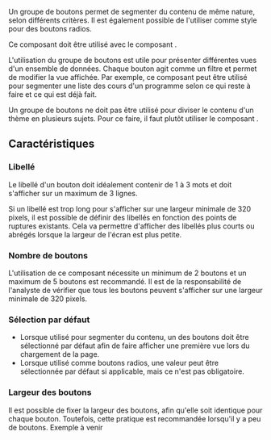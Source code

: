 Un groupe de boutons permet de segmenter du contenu de même nature, selon différents critères. Il est également possible de l'utiliser comme style pour des boutons radios.

Ce composant doit être utilisé avec le composant <modul-go name="m-radio"></modul-go>.

<modul-do>
    <p>L'utilisation du groupe de boutons est utile pour présenter différentes vues d'un ensemble de données. Chaque bouton agit comme un filtre et permet de modifier la vue affichée. Par exemple, ce composant peut être utilisé pour segmenter une liste des cours d'un programme selon ce qui reste à faire et ce qui est déjà fait.</p>
</modul-do>

<modul-dont>
    <p>Un groupe de boutons ne doit pas être utilisé pour diviser le contenu d'un thème en plusieurs sujets. Pour ce faire, il faut plutôt utiliser le composant <modul-go name="m-tabs"></modul-go>.</p>
</modul-dont>

## Caractéristiques

### Libellé
Le libellé d'un bouton doit idéalement contenir de 1 à 3 mots et doit s'afficher sur un maximum de 3 lignes.

Si un libellé est trop long pour s'afficher sur une largeur minimale de 320 pixels, il est possible de définir des libellés en fonction des points de ruptures existants. Cela va permettre d'afficher des libellés plus courts ou abrégés lorsque la largeur de l'écran est plus petite.

### Nombre de boutons
L'utilisation de ce composant nécessite un minimum de 2 boutons et un maximum de 5 boutons est recommandé. Il est de la responsabilité de l'analyste de vérifier que tous les boutons peuvent s'afficher sur une largeur minimale de 320 pixels.

### Sélection par défaut
* Lorsque utilisé pour segmenter du contenu, un des boutons doit être sélectionné par défaut afin de faire afficher une première vue lors du chargement de la page.
* Lorsque utilisé comme boutons radios, une valeur peut être sélectionnée par défaut si applicable, mais ce n'est pas obligatoire.

### Largeur des boutons
Il est possible de fixer la largeur des boutons, afin qu'elle soit identique pour chaque bouton. Toutefois, cette pratique est recommandée lorsqu'il y a peu de boutons.
<m-message class="m-u--margin-top" skin="light" state="information">Exemple à venir</m-message>